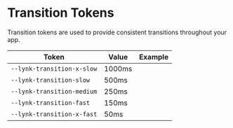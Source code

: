 # Transition Tokens

Transition tokens are used to provide consistent transitions throughout your app.

| Token                    | Value  | Example                                                                                       |
| ------------------------ | ------ | --------------------------------------------------------------------------------------------- |
| `--lynk-transition-x-slow` | 1000ms | <div class="transition-demo" style="transition-duration: var(--lynk-transition-x-slow);"></div> |
| `--lynk-transition-slow`   | 500ms  | <div class="transition-demo" style="transition-duration: var(--lynk-transition-slow);"></div>   |
| `--lynk-transition-medium` | 250ms  | <div class="transition-demo" style="transition-duration: var(--lynk-transition-medium);"></div> |
| `--lynk-transition-fast`   | 150ms  | <div class="transition-demo" style="transition-duration: var(--lynk-transition-fast);"></div>   |
| `--lynk-transition-x-fast` | 50ms   | <div class="transition-demo" style="transition-duration: var(--lynk-transition-x-fast);"></div> |
